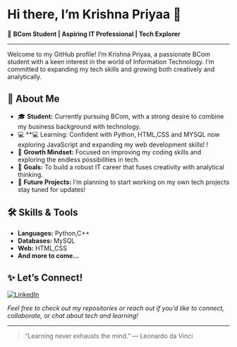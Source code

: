 # Hi there, I’m Krishna Priyaa 👋

🌟 **BCom Student | Aspiring IT Professional | Tech Explorer**

---

Welcome to my GitHub profile! I’m Krishna Priyaa, a passionate BCom student with a keen interest in 
the world of Information Technology. I’m committed to expanding my tech skills and growing both creatively and analytically.

## 🚀 About Me

- 🎓 **Student:** Currently pursuing BCom, with a strong desire to combine my business background with technology.
- 💻 **💻 Learning: Confident with Python, HTML,CSS and MYSQL now exploring JavaScript and expanding my web development skills!
!
- 🌱 **Growth Mindset:** Focused on improving my coding skills and exploring the endless possibilities in tech.
- 🎯 **Goals:** To build a robust IT career that fuses creativity with analytical thinking.
- 🔭 **Future Projects:** I’m planning to start working on my own tech projects stay tuned for updates!

## 🛠️ Skills & Tools

- **Languages:** Python,C++
- **Databases:** MySQL
- **Web:** HTML,CSS
- **And more to come…**

## ✨ Let’s Connect!

[![LinkedIn](https://img.shields.io/badge/LinkedIn-blue?logo=linkedin&logoColor=white)](https://linkedin.com/in/krishna-priya-375842350)

*Feel free to check out my repositories or reach out if you’d like to connect, collaborate, or chat about tech and learning!*

---

> “Learning never exhausts the mind.” — Leonardo da Vinci
